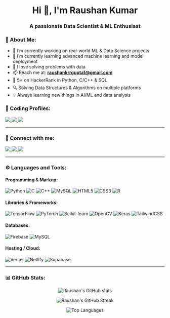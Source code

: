 <h1 align="center">Hi 👋, I'm Raushan Kumar</h1>
<h3 align="center">A passionate Data Scientist & ML Enthusiast</h3>

### 🚀 About Me:
- 🔭 I’m currently working on real-world ML & Data Science projects  
- 🌱 I’m currently learning advanced machine learning and model deployment  
- 🧠 I love solving problems with data  
- 📫 Reach me at: **raushankrrgupta1@gmail.com**
- 🧠 5⭐ on HackerRank in Python, C/C++ & SQL  
- 🔍 Solving Data Structures & Algorithms on multiple platforms  
- 💡 Always learning new things in AI/ML and data analysis  


### 🧩 Coding Profiles:

<p align="left">
  <a href="https://leetcode.com/u/Raushan_0422/">
    <img src="https://img.shields.io/badge/LeetCode-FFA116?style=flat&logo=leetcode&logoColor=white" />
  </a>
  <a href="https://www.codechef.com/users/raushan_0422">
    <img src="https://img.shields.io/badge/CodeChef-5B4638?style=flat&logo=codechef&logoColor=white" />
  </a>
  <a href="https://www.hackerrank.com/profile/raushankrrgupta1">
    <img src="https://img.shields.io/badge/HackerRank-2EC866?style=flat&logo=hackerrank&logoColor=white" />
  </a>
</p>

---

### 🔗 Connect with me:

<p align="left">
  <a href="https://www.linkedin.com/in/raushan-kumar-gupta-2aa47b247/">
    <img src="https://img.shields.io/badge/LinkedIn-blue?style=flat&logo=linkedin&logoColor=white" />
  </a>
  <a href="https://x.com/Raushan0422?t=co7cPwEETvE1uZlmtPC58A&s=09">
    <img src="https://img.shields.io/badge/Twitter-black?style=flat&logo=twitter&logoColor=white" />
  </a>
  <a href="mailto:raushankrrgupta1@gmail.com">
    <img src="https://img.shields.io/badge/Gmail-D14836?style=flat&logo=gmail&logoColor=white" />
  </a>
</p>

---

### ⚙️ Languages and Tools:

#### Programming & Markup:
![Python](https://img.shields.io/badge/Python-3776AB?style=flat&logo=python&logoColor=white)
![C](https://img.shields.io/badge/C-00599C?style=flat&logo=c&logoColor=white)
![C++](https://img.shields.io/badge/C++-00599C?style=flat&logo=c%2B%2B&logoColor=white)
![MySQL](https://img.shields.io/badge/MySQL-00000F?style=flat&logo=mysql&logoColor=white)
![HTML5](https://img.shields.io/badge/HTML5-E34F26?style=flat&logo=html5&logoColor=white)
![CSS3](https://img.shields.io/badge/CSS3-1572B6?style=flat&logo=css3&logoColor=white)
![R](https://img.shields.io/badge/R-276DC3?style=flat&logo=r&logoColor=white)

#### Libraries & Frameworks:
![TensorFlow](https://img.shields.io/badge/TensorFlow-FF6F00?style=flat&logo=tensorflow&logoColor=white)
![PyTorch](https://img.shields.io/badge/PyTorch-EE4C2C?style=flat&logo=pytorch&logoColor=white)
![Scikit-learn](https://img.shields.io/badge/Scikit--learn-F7931E?style=flat&logo=scikit-learn&logoColor=white)
![OpenCV](https://img.shields.io/badge/OpenCV-5C3EE8?style=flat&logo=opencv&logoColor=white)
![Keras](https://img.shields.io/badge/Keras-D00000?style=flat&logo=keras&logoColor=white)
![TailwindCSS](https://img.shields.io/badge/TailwindCSS-06B6D4?style=flat&logo=tailwindcss&logoColor=white)

#### Databases:
![Firebase](https://img.shields.io/badge/Firebase-FFCA28?style=flat&logo=firebase&logoColor=black)
![MySQL](https://img.shields.io/badge/MySQL-4479A1?style=flat&logo=mysql&logoColor=white)

#### Hosting / Cloud:
![Vercel](https://img.shields.io/badge/Vercel-000000?style=flat&logo=vercel&logoColor=white)
![Netlify](https://img.shields.io/badge/Netlify-00C7B7?style=flat&logo=netlify&logoColor=white)
![Supabase](https://img.shields.io/badge/Supabase-3ECF8E?style=flat&logo=supabase&logoColor=white)

---

### 📊 GitHub Stats:

<p align="center">
  <img src="https://github-readme-stats.vercel.app/api?username=Raushan0422&show_icons=true&theme=tokyonight" alt="Raushan's GitHub stats" />
</p>

<p align="center">
  <img src="https://github-readme-streak-stats.herokuapp.com/?user=Raushan0422&theme=tokyonight&hide_border=true" alt="Raushan's GitHub Streak" />
</p>

<p align="center">
  <img src="https://github-readme-stats.vercel.app/api/top-langs/?username=Raushan0422&layout=compact&theme=tokyonight" alt="Top Languages" />
</p>
